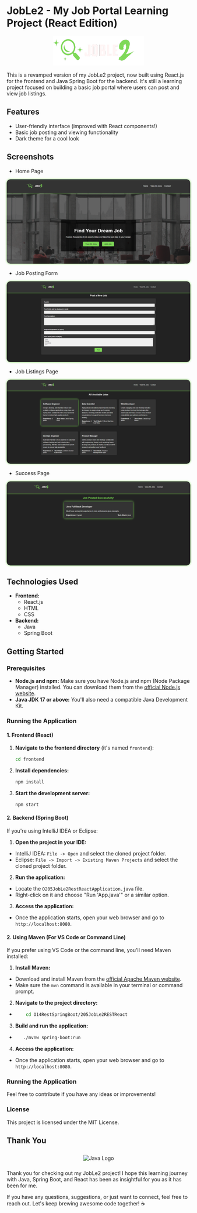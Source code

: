 # JobLe2 - My Job Portal Learning Project (React Edition)

<div align="center">
  <a href="https://github.com/YOUR_USERNAME/YOUR_REPOSITORY_NAME">
    <img src="github-assets/logo4.png" alt="Project Logo" style="height: 80px; width: 250px;">
  </a>
</div>

This is a revamped version of my JobLe2 project, now built using React.js for the frontend and Java Spring Boot for the backend. It's still a learning project focused on building a basic job portal where users can post and view job listings.

## Features

* User-friendly interface (improved with React components!)
* Basic job posting and viewing functionality
* Dark theme for a cool look

## Screenshots

* Home Page

<div align="center">
  <img src="github-assets/home.PNG" alt="Home Page Screenshot" style="border-radius: 10px; box-shadow: 0 0 5px #7ed957;">
</div>

* Job Posting Form

<div align="center">
  <img src="github-assets/jobpostingform.PNG" alt="Job Posting Form Screenshot" style="border-radius: 10px; box-shadow: 0 0 5px #7ed957;">
</div>

* Job Listings Page

<div align="center">
  <img src="github-assets/alljobs.png" alt="Job Listings Page Screenshot" style="border-radius: 10px; box-shadow: 0 0 5px #7ed957;">
</div>

* Success Page

<div align="center">
  <img src="github-assets/success.png" alt="Success Page Screenshot" style="border-radius: 10px; box-shadow: 0 0 5px #7ed957;">
</div>

## Technologies Used

* **Frontend:**
    * React.js
    * HTML
    * CSS
* **Backend:**
    * Java
    * Spring Boot

## Getting Started

### Prerequisites

* **Node.js and npm:** Make sure you have Node.js and npm (Node Package Manager) installed. You can download them from the [official Node.js website](https://nodejs.org/).
* **Java JDK 17 or above:** You'll also need a compatible Java Development Kit.

### Running the Application

#### 1. Frontend (React)

1. **Navigate to the frontend directory** (it's named `frontend`):
   ```bash
   cd frontend

2. **Install dependencies:**
   ```bash
   npm install

3. **Start the development server:**

   ```bash
   npm start

#### 2. Backend (Spring Boot)
If you're using IntelliJ IDEA or Eclipse:

  1.  **Open the project in your IDE:**
  *   IntelliJ IDEA: `File -> Open` and select the cloned project folder.
  *   Eclipse: `File -> Import -> Existing Maven Projects` and select the cloned project folder.

  2.  **Run the application:**
  *   Locate the `O205JobLe2RestReactApplication.java` file.
  *   Right-click on it and choose "Run 'App.java'" or a similar option.

  3.  **Access the application:**
  *   Once the application starts, open your web browser and go to `http://localhost:8080`.

#### 2. Using Maven (For VS Code or Command Line)

If you prefer using VS Code or the command line, you'll need Maven installed:

1. **Install Maven:**
  * Download and install Maven from the [official Apache Maven website](https://maven.apache.org/download.cgi).
  * Make sure the `mvn` command is available in your terminal or command prompt.

2. **Navigate to the project directory:**
*  ``` Bash
       cd O14RestSpringBoot/205JobLe2RESTReact

3. **Build and run the application:**
*  ```bash
      ./mvnw spring-boot:run 

4. **Access the application:**
*   Once the application starts, open your web browser and go to `http://localhost:8080`.

### Running the Application
Feel free to contribute if you have any ideas or improvements!

### License
This project is licensed under the MIT License.

## Thank You

<div align="center">
  <img src="https://raw.githubusercontent.com/devicons/devicon/master/icons/java/java-original.svg" alt="Java Logo" style="height: 50px; margin: 10px;">
</div>

Thank you for checking out my JobLe2 project! I hope this learning journey with Java, Spring Boot, and React has been as insightful for you as it has been for me.

If you have any questions, suggestions, or just want to connect, feel free to reach out. Let's keep brewing awesome code together! ☕
